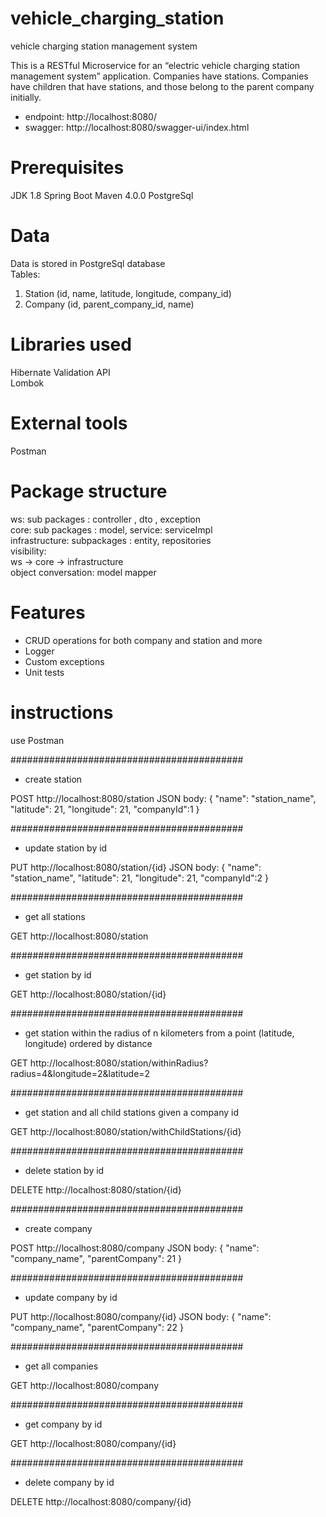 # vehicle_charging_station
vehicle charging station management system

This is a RESTful Microservice for an “electric vehicle charging station management system” application.
Companies have stations. Companies have children that have stations, and those belong to the parent company initially.

- endpoint: http://localhost:8080/
- swagger: http://localhost:8080/swagger-ui/index.html

# Prerequisites

JDK 1.8
Spring Boot
Maven 4.0.0
PostgreSql

# Data
Data is stored in PostgreSql database                                    
Tables:                                                   
1. Station (id, name, latitude, longitude, company_id)
2. Company (id, parent_company_id, name)

# Libraries used
Hibernate Validation API                          
Lombok                         

# External tools
Postman

# Package structure
ws: sub packages : controller , dto , exception                         
core: sub packages : model, service: serviceImpl                         
infrastructure: subpackages : entity, repositories                        
visibility:                         
ws -> core -> infrastructure                         
object  conversation: model mapper

# Features
- CRUD operations for both company and station and more
- Logger
- Custom exceptions
- Unit tests

# instructions

use Postman

##########################################

- create station

POST http://localhost:8080/station
JSON body:
{
"name": "station_name",
"latitude": 21,
"longitude": 21,
"companyId":1
}

##########################################

- update station by id

PUT http://localhost:8080/station/{id}
JSON body:
{
"name": "station_name",
"latitude": 21,
"longitude": 21,
"companyId":2
}

##########################################

- get all stations

GET http://localhost:8080/station

##########################################

- get station by id 

GET http://localhost:8080/station/{id}

##########################################

- get station within the radius of n kilometers from a point (latitude, longitude) ordered by distance

GET http://localhost:8080/station/withinRadius?radius=4&longitude=2&latitude=2

##########################################

- get station and all child stations given a company id

GET http://localhost:8080/station/withChildStations/{id}

##########################################

- delete station by id 

DELETE http://localhost:8080/station/{id}

##########################################

- create company

POST http://localhost:8080/company
JSON body:
{
"name": "company_name",
"parentCompany": 21
}

##########################################

- update company by id

PUT http://localhost:8080/company/{id}
JSON body:
{
"name": "company_name",
"parentCompany": 22
}

##########################################

- get all companies

GET http://localhost:8080/company

##########################################

- get company by id

GET http://localhost:8080/company/{id}

##########################################

- delete company by id

DELETE http://localhost:8080/company/{id}

